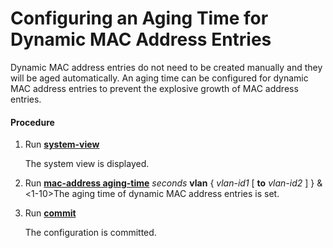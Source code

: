 Configuring an Aging Time for Dynamic MAC Address Entries
=========================================================

Dynamic MAC address entries do not need to be created manually and they will be aged automatically. An aging time can be configured for dynamic MAC address entries to prevent the explosive growth of MAC address entries.

#### Procedure

1. Run [**system-view**](cmdqueryname=system-view)
   
   
   
   The system view is displayed.
2. Run [**mac-address aging-time**](cmdqueryname=mac-address+aging-time) *seconds* **vlan** { *vlan-id1* [ **to** *vlan-id2* ] } &<1-10>The aging time of dynamic MAC address entries is set.
3. Run [**commit**](cmdqueryname=commit)
   
   
   
   The configuration is committed.